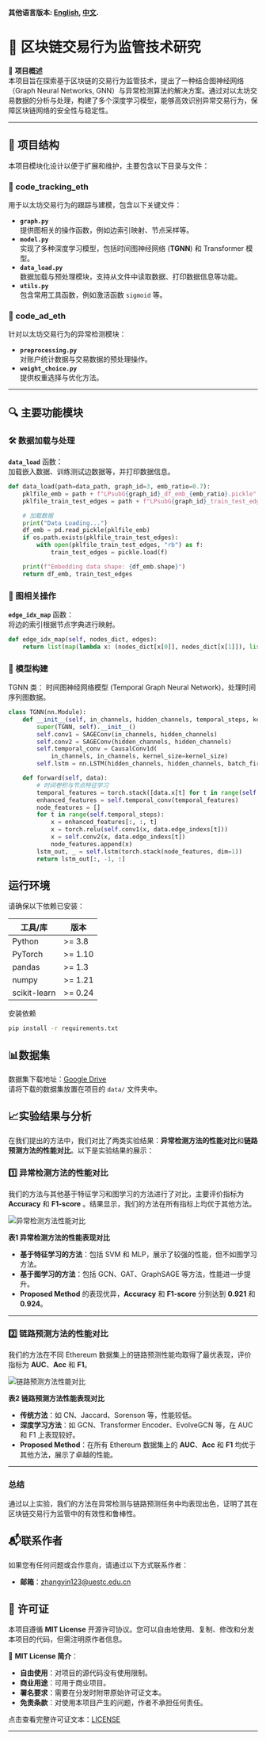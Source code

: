 **其他语言版本: [English](README.md), [中文](README_zh.md).**

# 🚀 **区块链交易行为监管技术研究**

🎯 **项目概述**  
本项目旨在探索基于区块链的交易行为监管技术，提出了一种结合图神经网络（Graph Neural Networks,
GNN）与异常检测算法的解决方案。通过对以太坊交易数据的分析与处理，构建了多个深度学习模型，能够高效识别异常交易行为，保障区块链网络的安全性与稳定性。

---

## 📁 **项目结构**

本项目模块化设计以便于扩展和维护，主要包含以下目录与文件：

### **📂 code_tracking_eth**

用于以太坊交易行为的跟踪与建模，包含以下关键文件：

- **`graph.py`**  
  提供图相关的操作函数，例如边索引映射、节点采样等。
- **`model.py`**  
  实现了多种深度学习模型，包括时间图神经网络 (**TGNN**) 和 Transformer 模型。
- **`data_load.py`**  
  数据加载与预处理模块，支持从文件中读取数据、打印数据信息等功能。
- **`utils.py`**  
  包含常用工具函数，例如激活函数 `sigmoid` 等。

### **📂 code_ad_eth**

针对以太坊交易行为的异常检测模块：

- **`preprocessing.py`**  
  对账户统计数据与交易数据的预处理操作。
- **`weight_choice.py`**  
  提供权重选择与优化方法。

---

## 🔍 **主要功能模块**

### 🛠 数据加载与处理

**`data_load`** 函数：  
加载嵌入数据、训练测试边数据等，并打印数据信息。

```python
def data_load(path=data_path, graph_id=3, emb_ratio=0.7):
    pklfile_emb = path + f"LPsubG{graph_id}_df_emb_{emb_ratio}.pickle"
    pklfile_train_test_edges = path + f"LPsubG{graph_id}_train_test_edges_{emb_ratio}.pickle"

    # 加载数据
    print("Data Loading...")
    df_emb = pd.read_pickle(pklfile_emb)
    if os.path.exists(pklfile_train_test_edges):
        with open(pklfile_train_test_edges, "rb") as f:
            train_test_edges = pickle.load(f)

    print(f"Embedding data shape: {df_emb.shape}")
    return df_emb, train_test_edges
```

### 🔗 图相关操作

**`edge_idx_map`** 函数：  
将边的索引根据节点字典进行映射。

```python
def edge_idx_map(self, nodes_dict, edges):
    return list(map(lambda x: (nodes_dict[x[0]], nodes_dict[x[1]]), list(edges)))
```

### 🤖 模型构建

TGNN 类：
时间图神经网络模型 (Temporal Graph Neural Network)，处理时间序列图数据。

``` python
class TGNN(nn.Module):
    def __init__(self, in_channels, hidden_channels, temporal_steps, kernel_size):
        super(TGNN, self).__init__()
        self.conv1 = SAGEConv(in_channels, hidden_channels)
        self.conv2 = SAGEConv(hidden_channels, hidden_channels)
        self.temporal_conv = CausalConv1d(
            in_channels, in_channels, kernel_size=kernel_size)
        self.lstm = nn.LSTM(hidden_channels, hidden_channels, batch_first=True)

    def forward(self, data):
        # 时间卷积与节点特征学习
        temporal_features = torch.stack([data.x[t] for t in range(self.temporal_steps)], dim=2)
        enhanced_features = self.temporal_conv(temporal_features)
        node_features = []
        for t in range(self.temporal_steps):
            x = enhanced_features[:, :, t]
            x = torch.relu(self.conv1(x, data.edge_indexs[t]))
            x = self.conv2(x, data.edge_indexs[t])
            node_features.append(x)
        lstm_out, _ = self.lstm(torch.stack(node_features, dim=1))
        return lstm_out[:, -1, :]
```

## 运行环境

请确保以下依赖已安装：

| **工具/库**     | **版本**  |
|--------------|---------|
| Python       | >= 3.8  |
| PyTorch      | >= 1.10 |
| pandas       | >= 1.3  |
| numpy        | >= 1.21 |
| scikit-learn | >= 0.24 |

安装依赖

```bash
pip install -r requirements.txt
```

## 📊数据集

数据集下载地址：[Google Drive](https://drive.google.com/file/d/1VjMB8OiZ3kIU-TqF2sJ1bJVZ6BLHjUJ2/view?usp=drive_link)  
请将下载的数据集放置在项目的 `data/` 文件夹中。

## 📈实验结果与分析

在我们提出的方法中，我们对比了两类实验结果：**异常检测方法的性能对比**和**链路预测方法的性能对比**。以下是实验结果的展示：

### 1️⃣ 异常检测方法的性能对比

我们的方法与其他基于特征学习和图学习的方法进行了对比，主要评价指标为 **Accuracy** 和 **F1-score**
。结果显示，我们的方法在所有指标上均优于其他方法。

![异常检测方法性能对比](./image/image2.jpg)

**表1 异常检测方法的性能表现对比**

- **基于特征学习的方法**：包括 SVM 和 MLP，展示了较强的性能，但不如图学习方法。
- **基于图学习的方法**：包括 GCN、GAT、GraphSAGE 等方法，性能进一步提升。
- **Proposed Method** 的表现优异，**Accuracy** 和 **F1-score** 分别达到 **0.921** 和 **0.924**。

---

### 2️⃣ 链路预测方法的性能对比

我们的方法在不同 Ethereum 数据集上的链路预测性能均取得了最优表现，评价指标为 **AUC**、**Acc** 和 **F1**。

![链路预测方法性能对比](./image/image1.jpg)

**表2 链路预测方法性能表现对比**

- **传统方法**：如 CN、Jaccard、Sorenson 等，性能较低。
- **深度学习方法**：如 GCN、Transformer Encoder、EvolveGCN 等，在 AUC 和 F1 上表现较好。
- **Proposed Method**：在所有 Ethereum 数据集上的 **AUC**、**Acc** 和 **F1** 均优于其他方法，展示了卓越的性能。

---

### 总结

通过以上实验，我们的方法在异常检测与链路预测任务中均表现出色，证明了其在区块链交易行为监管中的有效性和鲁棒性。

## 📬联系作者

如果您有任何问题或合作意向，请通过以下方式联系作者：

- **邮箱**：<zhangyin123@uestc.edu.cn>

## 📄 许可证

本项目遵循 **MIT License** 开源许可协议。您可以自由地使用、复制、修改和分发本项目的代码，但需注明原作者信息。

📜 **MIT License 简介**：

- **自由使用**：对项目的源代码没有使用限制。
- **商业用途**：可用于商业项目。
- **署名要求**：需要在分发时附带原始许可证文本。
- **免责条款**：对使用本项目产生的问题，作者不承担任何责任。

点击查看完整许可证文本：[LICENSE](./LICENSE)

---